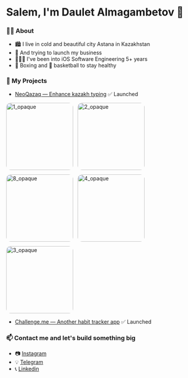 # Salem, I'm Daulet Almagambetov 👋

### 🙋‍♂️ About

- 🏙️ I live in cold and beautiful city Astana in Kazakhstan
- 🚀 And trying to launch my business
- 👨🏽‍💻 I've been into iOS Software Engineering 5+ years
- 🥊 Boxing and 🏀 basketball to stay healthy


### 🚀 My Projects

- [NeoQazaq — Enhance kazakh typing](https://apps.apple.com/kz/app/neoqazaq/id6478051876) ✅ Launched

<div style="display: flex; flex-wrap: wrap; gap: 12px;">
  <img src="https://github.com/daukabase/daukabase/assets/31764630/70a3d63f-1675-433d-809a-0f4ef80a90cb" alt="1_opaque" width="180" style="border-radius: 12px;">
  <img src="https://github.com/daukabase/daukabase/assets/31764630/7864c9cb-b01c-44f3-a3c8-40873c464c6c" alt="2_opaque" width="180" style="border-radius: 12px;">
  <img src="https://github.com/daukabase/daukabase/assets/31764630/8649eaa6-6f31-4c48-ade0-9da3d99ed3af" alt="8_opaque" width="180" style="border-radius: 12px;">
  <img src="https://github.com/daukabase/daukabase/assets/31764630/85c0053e-924a-4f5f-8d89-b3dcfe59c80b" alt="4_opaque" width="180" style="border-radius: 12px;">
  <img src="https://github.com/daukabase/daukabase/assets/31764630/12166f83-3925-42c8-b161-eba948754daa" alt="3_opaque" width="180" style="border-radius: 12px;">
</div>

- [Challenge.me — Another habit tracker app](https://apps.apple.com/kz/app/challenge-me/id1540571421) ✅ Launched


### 📫 Contact me and let's build something big

- 📷 [Instagram](https://www.instagram.com/almagambetoff) 
- 💡 [Telegram](https://t.me/daukabase)
- 📞 [Linkedin](https://www.linkedin.com/in/daukabase/)
